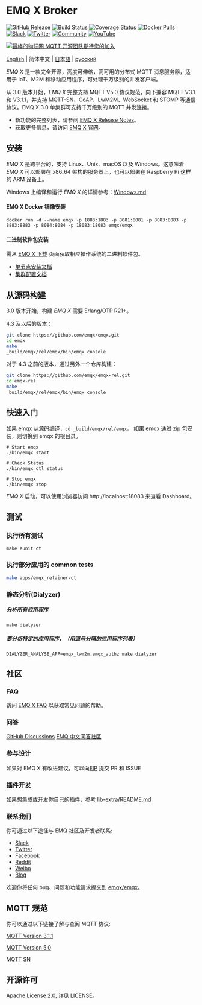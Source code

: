 # EMQ X Broker

[![GitHub Release](https://img.shields.io/github/release/emqx/emqx?color=brightgreen)](https://github.com/emqx/emqx/releases)
[![Build Status](https://travis-ci.org/emqx/emqx.svg)](https://travis-ci.org/emqx/emqx)
[![Coverage Status](https://coveralls.io/repos/github/emqx/emqx/badge.svg)](https://coveralls.io/github/emqx/emqx)
[![Docker Pulls](https://img.shields.io/docker/pulls/emqx/emqx)](https://hub.docker.com/r/emqx/emqx)
[![Slack](https://img.shields.io/badge/Slack-EMQ%20X-39AE85?logo=slack)](https://slack-invite.emqx.io/)
[![Twitter](https://img.shields.io/badge/Twitter-EMQ-1DA1F2?logo=twitter)](https://twitter.com/EMQTech)
[![Community](https://img.shields.io/badge/Community-EMQ%20X-yellow)](https://askemq.com)
[![YouTube](https://img.shields.io/badge/Subscribe-EMQ%20中文-FF0000?logo=youtube)](https://www.youtube.com/channel/UCir_r04HIsLjf2qqyZ4A8Cg)

[![最棒的物联网 MQTT 开源团队期待您的加入](https://static.emqx.net/images/github_readme_cn_bg.png)](https://careers.emqx.cn/)

[English](./README.md) | 简体中文 | [日本語](./README-JP.md) | [русский](./README-RU.md)

*EMQ X* 是一款完全开源，高度可伸缩，高可用的分布式 MQTT 消息服务器，适用于 IoT、M2M 和移动应用程序，可处理千万级别的并发客户端。

从 3.0 版本开始，*EMQ X* 完整支持 MQTT V5.0 协议规范，向下兼容 MQTT V3.1 和 V3.1.1，并支持 MQTT-SN、CoAP、LwM2M、WebSocket 和 STOMP 等通信协议。EMQ X 3.0 单集群可支持千万级别的 MQTT 并发连接。

- 新功能的完整列表，请参阅 [EMQ X Release Notes](https://github.com/emqx/emqx/releases)。
- 获取更多信息，请访问 [EMQ X 官网](https://www.emqx.io/zh)。

## 安装

*EMQ X* 是跨平台的，支持 Linux、Unix、macOS 以及 Windows。这意味着 *EMQ X* 可以部署在 x86_64 架构的服务器上，也可以部署在 Raspberry Pi 这样的 ARM 设备上。

Windows 上编译和运行 *EMQ X* 的详情参考：[Windows.md](./Windows.md)

#### EMQ X Docker 镜像安装

```
docker run -d --name emqx -p 1883:1883 -p 8081:8081 -p 8083:8083 -p 8883:8883 -p 8084:8084 -p 18083:18083 emqx/emqx
```

#### 二进制软件包安装

需从 [EMQ X 下载](https://www.emqx.com/zh/downloads) 页面获取相应操作系统的二进制软件包。

- [单节点安装文档](https://docs.emqx.cn/broker/latest/getting-started/install.html)
- [集群配置文档](https://docs.emqx.cn/broker/latest/advanced/cluster.html)

## 从源码构建

3.0 版本开始，构建 *EMQ X* 需要 Erlang/OTP R21+。

4.3 及以后的版本：

```bash
git clone https://github.com/emqx/emqx.git
cd emqx
make
_build/emqx/rel/emqx/bin/emqx console
```

对于 4.3 之前的版本，通过另外一个仓库构建：

```bash
git clone https://github.com/emqx/emqx-rel.git
cd emqx-rel
make
_build/emqx/rel/emqx/bin/emqx console
```

## 快速入门

如果 emqx 从源码编译，`cd _build/emqx/rel/emqx`。
如果 emqx 通过 zip 包安装，则切换到 emqx 的根目录。

```
# Start emqx
./bin/emqx start

# Check Status
./bin/emqx_ctl status

# Stop emqx
./bin/emqx stop
```

*EMQ X* 启动，可以使用浏览器访问 http://localhost:18083 来查看 Dashboard。

## 测试

### 执行所有测试

```
make eunit ct
```

### 执行部分应用的 common tests

```bash
make apps/emqx_retainer-ct
```

### 静态分析(Dialyzer)
##### 分析所有应用程序
```
make dialyzer
```

##### 要分析特定的应用程序，（用逗号分隔的应用程序列表）
```
DIALYZER_ANALYSE_APP=emqx_lwm2m,emqx_authz make dialyzer
```

## 社区

### FAQ

访问 [EMQ X FAQ](https://docs.emqx.cn/broker/latest/faq/faq.html) 以获取常见问题的帮助。

### 问答

[GitHub Discussions](https://github.com/emqx/emqx/discussions)
[EMQ 中文问答社区](https://askemq.com)

### 参与设计

如果对 EMQ X 有改进建议，可以向[EIP](https://github.com/emqx/eip) 提交 PR 和 ISSUE

### 插件开发

如果想集成或开发你自己的插件，参考 [lib-extra/README.md](./lib-extra/README.md)


### 联系我们

你可通过以下途径与 EMQ 社区及开发者联系:

- [Slack](https://slack-invite.emqx.io)
- [Twitter](https://twitter.com/EMQTech)
- [Facebook](https://www.facebook.com/emqxmqtt)
- [Reddit](https://www.reddit.com/r/emqx/)
- [Weibo](https://weibo.com/emqtt)
- [Blog](https://www.emqx.com/zh/blog)

欢迎你将任何 bug、问题和功能请求提交到 [emqx/emqx](https://github.com/emqx/emqx/issues)。

## MQTT 规范

你可以通过以下链接了解与查阅 MQTT 协议:

[MQTT Version 3.1.1](https://docs.oasis-open.org/mqtt/mqtt/v3.1.1/os/mqtt-v3.1.1-os.html)

[MQTT Version 5.0](https://docs.oasis-open.org/mqtt/mqtt/v5.0/cs02/mqtt-v5.0-cs02.html)

[MQTT SN](https://www.oasis-open.org/committees/download.php/66091/MQTT-SN_spec_v1.2.pdf)

## 开源许可

Apache License 2.0, 详见 [LICENSE](./LICENSE)。
